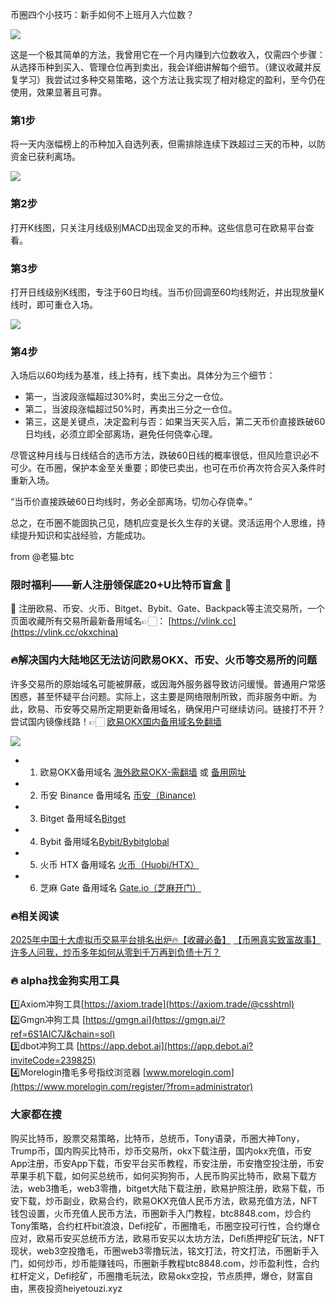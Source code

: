 币圈四个小技巧：新手如何不上班月入六位数？

[![](https://307e939.webp.li/Snipaste_2025-04-14_16-09-45.png)](https://btc8848.com/top-10-exchanges)

这是一个极其简单的方法，我曾用它在一个月内赚到六位数收入，仅需四个步骤：从选择币种到买入、管理仓位再到卖出，我会详细讲解每个细节。（建议收藏并反复学习）我尝试过多种交易策略，这个方法让我实现了相对稳定的盈利，至今仍在使用，效果显著且可靠。

### 第1步
将一天内涨幅榜上的币种加入自选列表，但需排除连续下跌超过三天的币种，以防资金已获利离场。

[![](https://307e939.webp.li/20250706123809361.png)](https://btc8848.com/top-10-exchanges)

### 第2步
打开K线图，只关注月线级别MACD出现金叉的币种。这些信息可在欧易平台查看。

### 第3步
打开日线级别K线图，专注于60日均线。当币价回调至60均线附近，并出现放量K线时，即可重仓入场。

[![](https://307e939.webp.li/20250706123722333.png)](https://btc8848.com/top-10-exchanges)

### 第4步
入场后以60均线为基准，线上持有，线下卖出。具体分为三个细节：

- 第一，当波段涨幅超过30%时，卖出三分之一仓位。
- 第二，当波段涨幅超过50%时，再卖出三分之一仓位。
- 第三，这是关键点，决定盈利与否：如果当天买入后，第二天币价直接跌破60日均线，必须立即全部离场，避免任何侥幸心理。

尽管这种月线与日线结合的选币方法，跌破60日线的概率很低，但风险意识必不可少。在币圈，保护本金至关重要；即使已卖出，也可在币价再次符合买入条件时重新入场。

“当币价直接跌破60日均线时，务必全部离场，切勿心存侥幸。”

总之，在币圈不能固执己见，随机应变是长久生存的关键。灵活运用个人思维，持续提升知识和实战经验，方能成功。

from @老猫.btc

### 限时福利——新人注册领保底20+U比特币盲盒 🎁
🎁 注册欧易、币安、火币、Bitget、Bybit、Gate、Backpack等主流交易所，一个页面收藏所有交易所最新备用域名👉🏻： [https://vlink.cc](https://vlink.cc/okxchina)

### 🔥解决国内大陆地区无法访问欧易OKX、币安、火币等交易所的问题
许多交易所的原始域名可能被屏蔽，或因海外服务器导致访问缓慢。普通用户常感困惑，甚至怀疑平台问题。实际上，这主要是网络限制所致，而非服务中断。为此，欧易、币安等交易所定期更新备用域名，确保用户可继续访问。链接打不开？尝试国内镜像线路！👉🏻 [欧易OKX国内备用域名免翻墙](https://vlink.cc/okxcn)

[![](https://307e939.webp.li/20250812124552161.png)](https://vlink.cc/okxcn)

- 1. 欧易OKX备用域名 [海外欧易OKX-需翻墙](https://www.okx.com/join/76527935) 或 [备用网址](https://www.oucnyi.net/zh-hans/join/76527935)
- 2. 币安 Binance 备用域名 [币安（Binance)](https://accounts.binance.com/zh-CN/register?ref=36457687)
- 3. Bitget 备用域名[Bitget](https://www.bitget.com/zh-CN/referral/register?from=referral&clacCode=VRNEYUTR)
- 4. Bybit 备用域名[Bybit/Bybitglobal](https://www.bybitglobal.com/zh-MY/invite/?ref=VMKORMM)
- 5. 火币 HTX 备用域名 [火币（Huobi/HTX）](https://www.htx.com/invite/zh-cn/1f?invite_code=whf45223)
- 6. 芝麻 Gate 备用域名 [Gate.io（芝麻开门）](https://www.gate.io/zh/signup?ref_type=103&ref=A1ERAQ)

### 🔥相关阅读
[2025年中国十大虚拟币交易平台排名出炉🔥【收藏必备】](https://btc8848.com/top-10-exchanges/)
[【币圈真实致富故事】许多人问我，炒币多年如何从零到千万再到负债十万？](https://heiyetouzi.xyz/biquanstory001/)

### 🔥 alpha找金狗实用工具
1️⃣Axiom冲狗工具[https://axiom.trade](https://axiom.trade/@csshtml)  
2️⃣Gmgn冲狗工具 [https://gmgn.ai](https://gmgn.ai/?ref=6S1AIC7J&chain=sol)  
3️⃣dbot冲狗工具 [https://app.debot.ai](https://app.debot.ai?inviteCode=239825)  
4️⃣Morelogin撸毛多号指纹浏览器 [www.morelogin.com](https://www.morelogin.com/register/?from=administrator)  

### 大家都在搜
购买比特币，股票交易策略，比特币，总统币，Tony语录，币圈大神Tony，Trump币，国内购买比特币，炒币交易所，okx下载注册，国内okx充值，币安App注册，币安App下载，币安平台买币教程，币安注册，币安撸空投注册，币安苹果手机下载，如何买总统币，如何买狗狗币，人民币购买比特币，欧易下载方法，web3撸毛，web3零撸，bitget大陆下载注册，欧易护照注册，欧易下载，币安下载，炒币副业，欧易合约，欧易OKX充值人民币方法，欧易充值方法，NFT钱包设置，火币充值人民币方法，币圈新手入门教程，btc8848.com，炒合约Tony策略，合约杠杆bit浪浪，Defi挖矿，币圈撸毛，币圈空投可行性，合约爆仓应对，欧易币安买总统币方法，欧易币安买以太坊方法，Defi质押挖矿玩法，NFT现状，web3空投撸毛，币圈web3零撸玩法，铭文打法，符文打法，币圈新手入门，如何炒币，炒币能赚钱吗，币圈新手教程btc8848.com，炒币盈利性，合约杠杆定义，Defi挖矿，币圈撸毛玩法，欧易okx空投，节点质押，爆仓，财富自由，黑夜投资heiyetouzi.xyz
